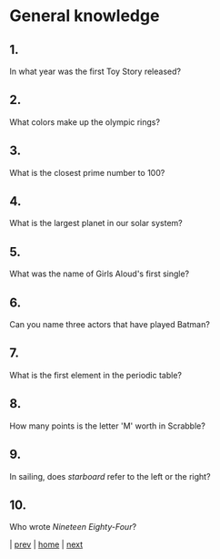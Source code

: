 # General knowledge

## 1.
In what year was the first Toy Story released?

## 2.
What colors make up the olympic rings?

## 3.
What is the closest prime number to 100?

## 4.
What is the largest planet in our solar system?

## 5.
What was the name of Girls Aloud's first single?

## 6.
Can you name three actors that have played Batman?

## 7.
What is the first element in the periodic table?

## 8.
How many points is the letter 'M' worth in Scrabble?

## 9.
In sailing, does _starboard_ refer to the left or the right?

## 10.
Who wrote _Nineteen Eighty-Four_?

| [prev](02-palindromes.html) | [home](../index.html) | [next](04-songs.html)